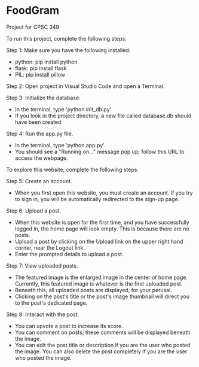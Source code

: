 # FoodGram

Project for CPSC 349

To run this project, complete the following steps:

Step 1: Make sure you have the following installed:
- python: pip install python
- flask: pip install flask
- PIL: pip install pillow

Step 2: Open project in Visual Studio Code and open a Terminal.

Step 3: Initialize the database:
- In the terminal, type 'python init_db.py'
- If you look in the project directory, a new file called database.db should have been created

Step 4: Run the app.py file.
- In the terminal, type 'python app.py'.
- You should see a "Running on..." message pop up; follow this URL to access the webpage.

To explore this website, complete the following steps:

Step 5: Create an account.
- When you first open this website, you must create an account. If you try to sign in, you will be automatically redirected to the sign-up page.

Step 6: Upload a post.
- When this website is open for the first time, and you have successfully logged in, the home page will look empty.
  This is because there are no posts.
- Upload a post by clicking on the Upload link on the upper right hand corner, near the Logout link.
- Enter the prompted details to upload a post.

Step 7: View uploaded posts.
- The featured image is the enlarged image in the center of home page. Currently, this featured image is whatever is the first uploaded post.
- Beneath this, all uploaded posts are displayed, for your perusal.
- Clicking on the post's title or the post's image thumbnail will direct you to the post's dedicated page.

Step 8: Interact with the post.
- You can upvote a post to increase its score.
- You can comment on posts; these comments will be displayed beneath the image.
- You can edit the post title or description if you are the user who posted the image. You can also delete the post completely if you are the user who posted the image.
